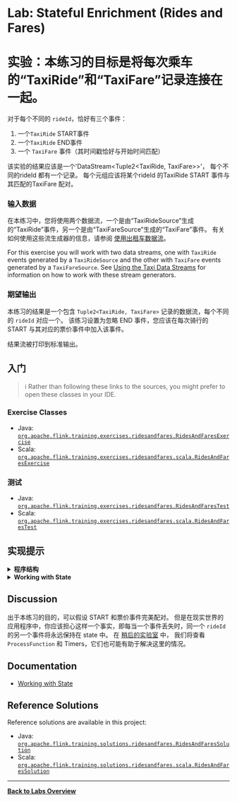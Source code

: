<!--
Licensed to the Apache Software Foundation (ASF) under one
or more contributor license agreements.  See the NOTICE file
distributed with this work for additional information
regarding copyright ownership.  The ASF licenses this file
to you under the Apache License, Version 2.0 (the
"License"); you may not use this file except in compliance
with the License.  You may obtain a copy of the License at

  http://www.apache.org/licenses/LICENSE-2.0

Unless required by applicable law or agreed to in writing,
software distributed under the License is distributed on an
"AS IS" BASIS, WITHOUT WARRANTIES OR CONDITIONS OF ANY
KIND, either express or implied.  See the License for the
specific language governing permissions and limitations
under the License.
-->

# Lab: Stateful Enrichment (Rides and Fares)
# 实验：本练习的目标是将每次乘车的“TaxiRide”和“TaxiFare”记录连接在一起。

对于每个不同的 `rideId`，恰好有三个事件：

1. 一个`TaxiRide` START事件
1. 一个`TaxiRide` END事件
1. 一个 `TaxiFare` 事件（其时间戳恰好与开始时间匹配） 

该实验的结果应该是一个'DataStream<Tuple2<TaxiRide, TaxiFare>>'，
每个不同的rideId 都有一个记录。 每个元组应该将某个rideId 的TaxiRide START 事件与其匹配的TaxiFare 配对。

### 输入数据

在本练习中，您将使用两个数据流，一个是由“TaxiRideSource”生成的“TaxiRide”事件，另一个是由“TaxiFareSource”生成的“TaxiFare”事件。 
有关如何使用这些流生成器的信息，请参阅 [使用出租车数据流](../README.md#using-the-taxi-data-streams)。

For this exercise you will work with two data streams, one with `TaxiRide` events generated by a `TaxiRideSource` and the other with `TaxiFare` events generated by a `TaxiFareSource`. See [Using the Taxi Data Streams](../README.md#using-the-taxi-data-streams) for information on how to work with these stream generators.

### 期望输出

本练习的结果是一个包含 `Tuple2<TaxiRide, TaxiFare>` 记录的数据流，每个不同的 `rideId` 对应一个。 
该练习设置为忽略 END 事件，您应该在每次骑行的 START 与其对应的票价事件中加入该事件。

结果流被打印到标准输出。

## 入门

> :information_source: Rather than following these links to the sources, you might prefer to open these classes in your IDE.

### Exercise Classes

- Java:  [`org.apache.flink.training.exercises.ridesandfares.RidesAndFaresExercise`](src/main/java/org/apache/flink/training/exercises/ridesandfares/RidesAndFaresExercise.java)
- Scala: [`org.apache.flink.training.exercises.ridesandfares.scala.RidesAndFaresExercise`](src/main/scala/org/apache/flink/training/exercises/ridesandfares/scala/RidesAndFaresExercise.scala)

### 测试

- Java:  [`org.apache.flink.training.exercises.ridesandfares.RidesAndFaresTest`](src/test/java/org/apache/flink/training/exercises/ridesandfares/RidesAndFaresTest.java)
- Scala: [`org.apache.flink.training.exercises.ridesandfares.scala.RidesAndFaresTest`](src/test/scala/org/apache/flink/training/exercises/ridesandfares/scala/RidesAndFaresTest.scala)

## 实现提示

<details>
<summary><strong>程序结构</strong></summary>


您可以使用“RichCoFlatMap”来实现此连接操作。 请注意，您无法控制每个rideId 的乘车到达顺序和票价记录，因此您需要准备好存储任何一条信息，直到匹配信息到达，此时您可以发出一个 `Tuple2 <TaxiRide, TaxiFare>` 将两个记录连接在一起。

You can use a `RichCoFlatMap` to implement this join operation. Note that you have no control over the order of arrival of the ride and fare records for each rideId, so you'll need to be prepared to store either piece of information until the matching info arrives, at which point you can emit a `Tuple2<TaxiRide, TaxiFare>` joining the two records together.
</details>

<details>
<summary><strong>Working with State</strong></summary>

您应该使用 Flink 的托管键控状态来缓冲保存的数据，直到匹配事件到达。 一旦不再需要它，一定要清除状态。

You should be using Flink's managed, keyed state to buffer the data that is being held until the matching event arrives. And be sure to clear the state once it is no longer needed.
</details>

## Discussion

出于本练习的目的，可以假设 START 和票价事件完美配对。 但是在现实世界的应用程序中，你应该担心这样一个事实，即每当一个事件丢失时，同一个 `rideId` 的另一个事件将永远保持在 state 中。 在 [稍后的实验室](../long-ride-alerts) 中，
我们将查看 `ProcessFunction` 和 Timers，它们也可能有助于解决这里的情况。
## Documentation

- [Working with State](https://ci.apache.org/projects/flink/flink-docs-stable/dev/stream/state/index.html)

## Reference Solutions

Reference solutions are available in this project:

- Java:  [`org.apache.flink.training.solutions.ridesandfares.RidesAndFaresSolution`](src/solution/java/org/apache/flink/training/solutions/ridesandfares/RidesAndFaresSolution.java)
- Scala: [`org.apache.flink.training.solutions.ridesandfares.scala.RidesAndFaresSolution`](src/solution/scala/org/apache/flink/training/solutions/ridesandfares/scala/RidesAndFaresSolution.scala)

-----

[**Back to Labs Overview**](../LABS-OVERVIEW.md)
